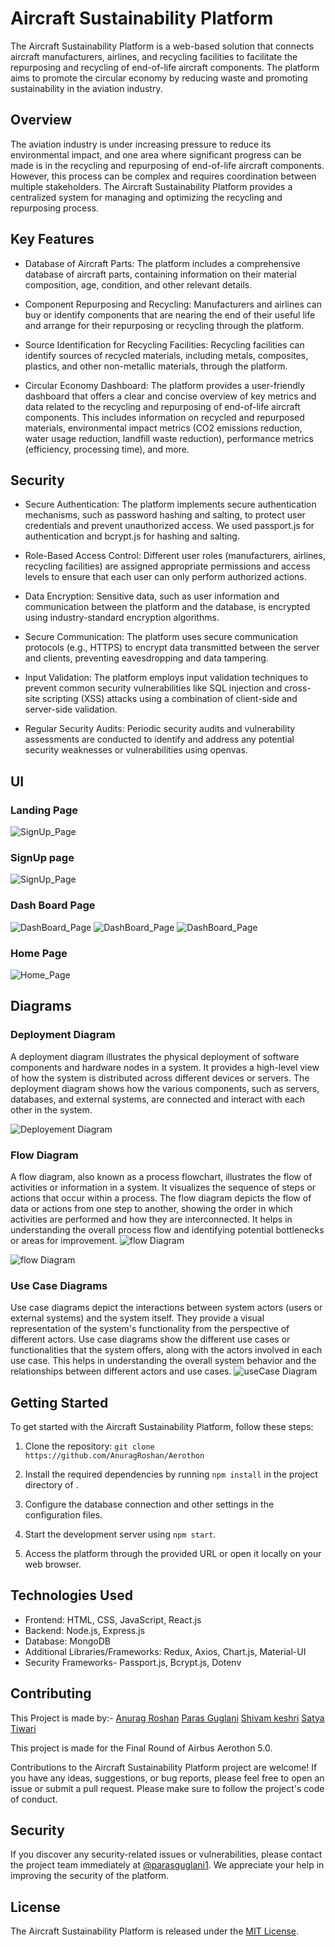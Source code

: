 # Aircraft Sustainability Platform

The Aircraft Sustainability Platform is a web-based solution that connects aircraft manufacturers, airlines, and recycling facilities to facilitate the repurposing and recycling of end-of-life aircraft components. The platform aims to promote the circular economy by reducing waste and promoting sustainability in the aviation industry.

## Overview

The aviation industry is under increasing pressure to reduce its environmental impact, and one area where significant progress can be made is in the recycling and repurposing of end-of-life aircraft components. However, this process can be complex and requires coordination between multiple stakeholders. The Aircraft Sustainability Platform provides a centralized system for managing and optimizing the recycling and repurposing process.

## Key Features

- Database of Aircraft Parts: The platform includes a comprehensive database of aircraft parts, containing information on their material composition, age, condition, and other relevant details.

- Component Repurposing and Recycling: Manufacturers and airlines can buy or identify components that are nearing the end of their useful life and arrange for their repurposing or recycling through the platform.

- Source Identification for Recycling Facilities: Recycling facilities can identify sources of recycled materials, including metals, composites, plastics, and other non-metallic materials, through the platform.

- Circular Economy Dashboard: The platform provides a user-friendly dashboard that offers a clear and concise overview of key metrics and data related to the recycling and repurposing of end-of-life aircraft components. This includes information on recycled and repurposed materials, environmental impact metrics (CO2 emissions reduction, water usage reduction, landfill waste reduction), performance metrics (efficiency, processing time), and more.

## Security

- Secure Authentication: The platform implements secure authentication mechanisms, such as password hashing and salting, to protect user credentials and prevent unauthorized access. We used passport.js for authentication and bcrypt.js for hashing and salting.

- Role-Based Access Control: Different user roles (manufacturers, airlines, recycling facilities) are assigned appropriate permissions and access levels to ensure that each user can only perform authorized actions.

- Data Encryption: Sensitive data, such as user information and communication between the platform and the database, is encrypted using industry-standard encryption algorithms.

- Secure Communication: The platform uses secure communication protocols (e.g., HTTPS) to encrypt data transmitted between the server and clients, preventing eavesdropping and data tampering.

- Input Validation: The platform employs input validation techniques to prevent common security vulnerabilities like SQL injection and cross-site scripting (XSS) attacks using a combination of client-side and server-side validation.

- Regular Security Audits: Periodic security audits and vulnerability assessments are conducted to identify and address any potential security weaknesses or vulnerabilities using openvas.
## UI

### Landing Page
![SignUp_Page](client/public/Diagrams/landing.jpg)

### SignUp page
![SignUp_Page](client/public/Diagrams/SignUp.jpg)

### Dash Board Page
![DashBoard_Page](client/public/Diagrams/Dash1.jpg)
![DashBoard_Page](client/public/Diagrams/dash2.jpg)
![DashBoard_Page](client/public/Diagrams/dash3.jpg)

### Home Page
![Home_Page](client/public/Diagrams/homepage.jpg)

## Diagrams

### Deployment Diagram
A deployment diagram illustrates the physical deployment of software components and hardware nodes in a system. It provides a high-level view of how the system is distributed across different devices or servers. The deployment diagram shows how the various components, such as servers, databases, and external systems, are connected and interact with each other in the system.

![Deployement Diagram](client/public/Diagrams/dep.png)

### Flow Diagram
A flow diagram, also known as a process flowchart, illustrates the flow of activities or information in a system. It visualizes the sequence of steps or actions that occur within a process. The flow diagram depicts the flow of data or actions from one step to another, showing the order in which activities are performed and how they are interconnected. It helps in understanding the overall process flow and identifying potential bottlenecks or areas for improvement.
![flow Diagram](client/public/Diagrams/flow1.jpeg)


![flow Diagram](client/public/Diagrams/flow2.jpeg)


### Use Case Diagrams
Use case diagrams depict the interactions between system actors (users or external systems) and the system itself. They provide a visual representation of the system's functionality from the perspective of different actors. Use case diagrams show the different use cases or functionalities that the system offers, along with the actors involved in each use case. This helps in understanding the overall system behavior and the relationships between different actors and use cases.
![useCase Diagram](client/public/Diagrams/useCase.jpeg)




## Getting Started

To get started with the Aircraft Sustainability Platform, follow these steps:

1. Clone the repository: `git clone https://github.com/AnuragRoshan/Aerothon`

2. Install the required dependencies by running `npm install` in the project directory of .

3. Configure the database connection and other settings in the configuration files.

4. Start the development server using `npm start`.

5. Access the platform through the provided URL or open it locally on your web browser.

## Technologies Used

- Frontend: HTML, CSS, JavaScript, React.js
- Backend: Node.js, Express.js
- Database: MongoDB
- Additional Libraries/Frameworks: Redux, Axios, Chart.js, Material-UI
- Security Frameworks- Passport.js, Bcrypt.js, Dotenv

## Contributing

This Project is made by:-
[Anurag Roshan](https://github.com/anuragroshan)
[Paras Guglani](https://github.com/parasguglani1)
[Shivam keshri](https://github.com/Shivam-1400)
[Satya Tiwari](https://github.com/iamsatyatiwari)

This project is made for the Final Round of Airbus Aerothon 5.0.

Contributions to the Aircraft Sustainability Platform project are welcome! If you have any ideas, suggestions, or bug reports, please feel free to open an issue or submit a pull request. Please make sure to follow the project's code of conduct.

## Security

If you discover any security-related issues or vulnerabilities, please contact the project team immediately at [@parasguglani1](<[github.com](https://github.com/parasguglani1)>). We appreciate your help in improving the security of the platform.

## License

The Aircraft Sustainability Platform is released under the [MIT License](LICENSE).
